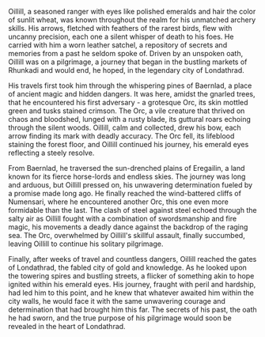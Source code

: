 Oillill, a seasoned ranger with eyes like polished emeralds and hair the color of sunlit wheat, was known throughout the realm for his unmatched archery skills. His arrows, fletched with feathers of the rarest birds, flew with uncanny precision, each one a silent whisper of death to his foes. He carried with him a worn leather satchel, a repository of secrets and memories from a past he seldom spoke of. Driven by an unspoken oath, Oillill was on a pilgrimage, a journey that began in the bustling markets of Rhunkadi and would end, he hoped, in the legendary city of Londathrad.

His travels first took him through the whispering pines of Baernlad, a place of ancient magic and hidden dangers. It was here, amidst the gnarled trees, that he encountered his first adversary - a grotesque Orc, its skin mottled green and tusks stained crimson. The Orc, a vile creature that thrived on chaos and bloodshed, lunged with a rusty blade, its guttural roars echoing through the silent woods. Oillill, calm and collected, drew his bow, each arrow finding its mark with deadly accuracy. The Orc fell, its lifeblood staining the forest floor, and Oillill continued his journey, his emerald eyes reflecting a steely resolve.

From Baernlad, he traversed the sun-drenched plains of Eregailin, a land known for its fierce horse-lords and endless skies. The journey was long and arduous, but Oillill pressed on, his unwavering determination fueled by a promise made long ago. He finally reached the wind-battered cliffs of Numensari, where he encountered another Orc, this one even more formidable than the last. The clash of steel against steel echoed through the salty air as Oillill fought with a combination of swordsmanship and fire magic, his movements a deadly dance against the backdrop of the raging sea. The Orc, overwhelmed by Oillill's skillful assault, finally succumbed, leaving Oillill to continue his solitary pilgrimage.

Finally, after weeks of travel and countless dangers, Oillill reached the gates of Londathrad, the fabled city of gold and knowledge. As he looked upon the towering spires and bustling streets, a flicker of something akin to hope ignited within his emerald eyes. His journey, fraught with peril and hardship, had led him to this point, and he knew that whatever awaited him within the city walls, he would face it with the same unwavering courage and determination that had brought him this far. The secrets of his past, the oath he had sworn, and the true purpose of his pilgrimage would soon be revealed in the heart of Londathrad. 
